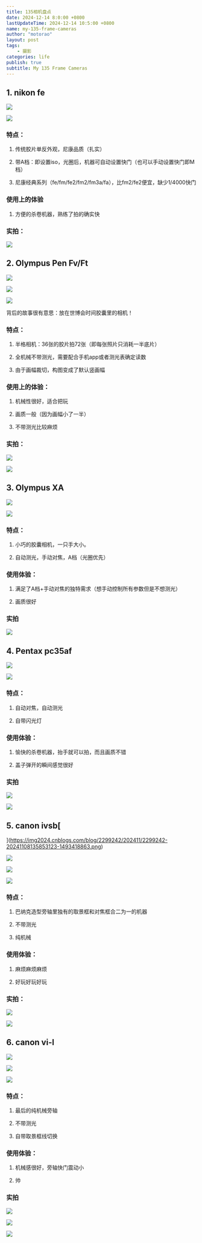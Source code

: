 ```yaml
---
title: 135相机盘点
date: 2024-12-14 8:0:00 +0800
lastUpdateTime: 2024-12-14 10:5:00 +0800
name: my-135-frame-cameras
author: "motorao"
layout: post
tags: 
    - 摄影
categories: life
publish: true
subtitle: My 135 Frame Cameras
---
```

    
## 1. nikon fe

![](https://static.motorao.cn/assets/pic/15c66a14-2144-8087-9fd3-d7806214dbb1.webp)

![](https://static.motorao.cn/assets/pic/15c66a14-2144-8075-86bf-e7b7f472a4f3.webp)

### 特点：

1. 传统胶片单反外观，尼康品质（扎实）

1. 带A档：即设置iso，光圈后，机器可自动设置快门（也可以手动设置快门即M档）

1. 尼康经典系列（fe/fm/fe2/fm2/fm3a/fa），比fm2/fe2便宜，缺少1/4000快门

### 使用上的体验

1. 方便的杀卷机器，熟练了拍的确实快

### 实拍：

![](https://static.motorao.cn/assets/pic/15c66a14-2144-8092-99f3-c9e039c80591.webp)

## 2. Olympus Pen Fv/Ft

![](https://static.motorao.cn/assets/pic/15c66a14-2144-80ab-a99c-f24a6349426c.webp)

![](https://static.motorao.cn/assets/pic/15c66a14-2144-80a5-b217-c54e64f71172.webp)



![](https://static.motorao.cn/assets/pic/15c66a14-2144-809a-91c3-e0b6e435eff0.webp)

背后的故事很有意思：放在世博会时间胶囊里的相机！

### 特点：

1. 半格相机：36张的胶片拍72张（即每张照片只消耗一半底片）

1. 全机械不带测光，需要配合手机app或者测光表确定读数

1. 由于画幅裁切，构图变成了默认竖画幅

### 使用上的体验：

1. 机械性很好，适合把玩

1. 画质一般（因为画幅小了一半）

1. 不带测光比较麻烦

### 实拍：

![](https://static.motorao.cn/assets/pic/15c66a14-2144-804f-a96d-c78ba058147d.webp)

![](https://static.motorao.cn/assets/pic/15c66a14-2144-802b-b41b-c6e883a5286f.webp)

## 3. Olympus XA

![](https://static.motorao.cn/assets/pic/15c66a14-2144-8007-881b-c657bb95a484.webp)

![](https://static.motorao.cn/assets/pic/15c66a14-2144-80b7-ae05-dadac6f00edf.webp)

### 特点：

1. 小巧的胶囊相机，一只手大小。

1. 自动测光，手动对焦，A档（光圈优先）

### 使用体验：

1. 满足了A档+手动对焦的独特需求（想手动控制所有参数但是不想测光）

1. 画质很好

### 实拍

![](https://static.motorao.cn/assets/pic/15c66a14-2144-80cb-9655-e46ea7b60e96.webp)

## 4. Pentax pc35af

![](https://static.motorao.cn/assets/pic/15c66a14-2144-803f-a8e9-f60e6558238b.webp)

![](https://static.motorao.cn/assets/pic/15c66a14-2144-8002-8332-f679de505df5.webp)

### 特点：

1. 自动对焦，自动测光

1. 自带闪光灯

### 使用体验：

1. 愉快的杀卷机器，抬手就可以拍，而且画质不错

1. 盖子弹开的瞬间感觉很好

### 实拍

![](https://static.motorao.cn/assets/pic/15c66a14-2144-8077-9591-f049ffc08847.webp)

![](https://static.motorao.cn/assets/pic/15c66a14-2144-808d-9a41-eeddf89297dd.webp)

## 5. canon ivsb[
](https://img2024.cnblogs.com/blog/2299242/202411/2299242-20241108135853123-1493418863.png)

![](https://static.motorao.cn/assets/pic/15c66a14-2144-80a0-a5c4-d22ac1658558.webp)

![](https://static.motorao.cn/assets/pic/15c66a14-2144-802a-a22b-c1933497d775.webp)

![](https://static.motorao.cn/assets/pic/15c66a14-2144-8035-8adf-f176259eb416.webp)

### 特点：

1. 巴纳克造型旁轴里独有的取景框和对焦框合二为一的机器

1. 不带测光

1. 纯机械

### 使用体验：

1. 麻烦麻烦麻烦

1. 好玩好玩好玩

### 实拍：

![](https://static.motorao.cn/assets/pic/15c66a14-2144-8060-af5e-e89371aea955.webp)

![](https://static.motorao.cn/assets/pic/15c66a14-2144-80ea-b562-da3b81ae79ad.webp)

## 6. canon vi-l

![](https://static.motorao.cn/assets/pic/15c66a14-2144-80e0-a09d-ed33ef0398ad.webp)

![](https://static.motorao.cn/assets/pic/15c66a14-2144-80d5-b174-fb520182201e.webp)

![](https://static.motorao.cn/assets/pic/15c66a14-2144-8084-95be-d48ec4592bb4.webp)

### 特点：

1. 最后的纯机械旁轴

1. 不带测光

1. 自带取景框线切换

### 使用体验：

1. 机械感很好，旁轴快门震动小

1. 帅

### 实拍

![](https://static.motorao.cn/assets/pic/15c66a14-2144-803f-abe0-e9871ce1b387.webp)

![](https://static.motorao.cn/assets/pic/15c66a14-2144-80fb-9fad-cf1cdc1251b5.webp)

![](https://static.motorao.cn/assets/pic/15c66a14-2144-8043-bb1f-cc49365a73b4.webp)
